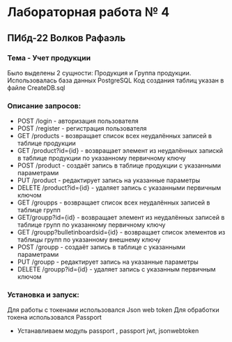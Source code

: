 # Лабораторная работа № 4

## ПИбд-22 Волков Рафаэль

### Тема - Учет продукции
Было выделены 2 сущности: Продукция и Группа продукции. Использовалась база данных PostgreSQL Код создания таблиц указан в файле CreateDB.sql

### Описание запросов:
* POST /login - авторизация пользователя
* POST /register - регистрация пользователя
* GET /products - возвращает список всех неудалённых записей в таблице продукции
* GET /product?id={id} - возвращает элемент из неудалённых запискй в таблице продукции по указанному первичному ключу
* POST /product - создаёт запись в таблице продукции с указанными параметрами
* PUT /product - редактирует запись на указанные параметры
* DELETE /product?id={id} - удаляет запись с указанными первичным ключом
* GET /groupps - возвращает список всех неудалённых записей в таблице групп
* GET/groupp?id={id} - возвращает элемент из неудалённых записей в таблице групп по указанному первичному ключу
* GET /groupp?bulletinboardsid={id} - возвращает список элементов из таблицы групп по указанному внешнему ключу
* POST /groupp - создаёт запись в таблице с указанными параметрами
* PUT /groupp - редактирует запись на указанные параметры
* DELETE /groupp?id={id} - удаляет запись с указанным первичным ключом

### Установка и запуск:
Для работы с токенами использовался Json web token
Для обработки токена использовался Passport
* Устанавливаем модуль passport , passport jwt, jsonwebtoken

